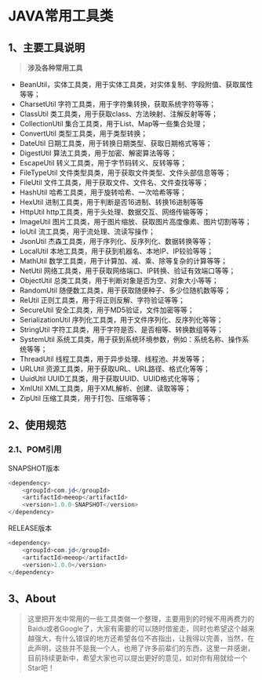 # JAVA常用工具类

## 1、主要工具说明

>**涉及各种常用工具**
- BeanUtil，实体工具类，用于实体工具类，对实体复制、字段附值、获取属性等等；
- CharsetUtil 字符工具类，用于字符集转换，获取系统字符等等；
- ClassUtil 类工具类，用于获取class、方法映射、注解反射等等；
- CollectionUtil 集合工具类，用于List、Map等一些集合处理；
- ConvertUtil 类型工具类，用于类型转换；
- DateUtil 日期工具类，用于转换日期类型、获取日期格式等等；
- DigestUtil 算法工具类，用于加密、解密算法等等；
- EscapeUtil 转义工具类，用于字节码转义、反转等等；
- FileTypeUtil 文件类型具类，用于获取文件类型、文件头部信息等等；
- FileUtil 文件工具类，用于获取文件、文件名、文件查找等等；
- HashUtil 哈希工具类，用于旋转哈希、一次哈希等等；
- HexUtil 进制工具类，用于判断是否16进制、转换16进制等等
- HttpUtil http工具类，用于头处理、数据交互、网络传输等等；
- ImageUtil 图片工具类，用于图片缩放、获取图片高度像素、图片切割等等；
- IoUtil 流工具类，用于流处理、流读写操作；
- JsonUtil 杰森工具类，用于序列化、反序列化、数据转换等等；
- LocalUtil 本地工具类，用于获到机器名、本地IP、IP较验等等；
- MathUtil 数学工具类，用于计算加、减、乘、除等复杂的计算等等；
- NetUtil 网络工具类，用于获取网络端口、IP转换、验证有效端口等等；
- ObjectUtil 总类工具类，用于判断对象是否为空、对象大小等等；
- RandomUtil 随便数工具类，用于获取随便种子、多少位随机数等等；
- ReUtil 正则工具类，用于将正则反解、字符验证等等；
- SecureUtil 安全工具类，用于MD5验证，文件加密等等；
- SerializationUtil 序列化工具类，用于文件序列化、反序列化等等；
- StringUtil 字符工具类，用于字符是否、是否相等、转换数组等等；
- SystemUtil 系统工具类，用于获到系统环境参数，例如：系统名称、操作系统等等；
- ThreadUtil 线程工具类，用于异步处理、线程池、并发等等；
- URLUtil 资源工具类，用于获取URL、URL路径、格式化等等；
- UuidUtil UUID工具类，用于获取UUID、UUID格式化等等；
- XmlUtil XML工具类，用于XML解析、创建、读取等等；
- ZipUtil 压缩工具类，用于打包、压缩等等；
>

## 2、使用规范

### 2.1、POM引用

SNAPSHOT版本

```java
<dependency>
	<groupId>com.jd</groupId>
	<artifactId>meeop</artifactId>
	<version>1.0.0-SNAPSHOT</version>
</dependency>
```
RELEASE版本
```java
<dependency>
	<groupId>com.jd</groupId>
	<artifactId>meeop</artifactId>
	<version>1.0.0</version>
</dependency>
```

## 3、About

>
>    这里把开发中常用的一些工具类做一个整理，主要用到的时候不用再费力的Baidu或者Google了，大家有需要的可以随时借鉴走，同时也希望这个越来越强大，有什么错误的地方还希望各位不吝指出，让我得以完善，当然，在此声明，这些并不是我一个人，也用了许多前辈们的东西，这里一并感谢，目前持续更新中，希望大家也可以提出更好的意见，如对你有用就给一个Star吧！
>  
